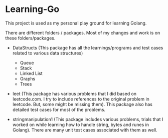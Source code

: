 # Learning-Go

This project is used as my personal play ground for learning Golang. 

There are different folders / packages. Most of my changes and work is on these folders/packages. 

- DataStructs (This package has all the learnings/programs and test cases related to various data structures)
  - Queue
  - Stack
  - Linked List
  - Graphs
  - Trees
 
- leet (This package has various problems that I did based on leetcode.com. I try to include references to the original problem in leetcode. But, some might be missing them). This package also has detailed test cases for most of the problems. 

- stringmanipulation1 (This package includes various problems, trials that I worked on while learning how to handle string, bytes and runes in Golang). There are many unit test cases associated with them as well. 

